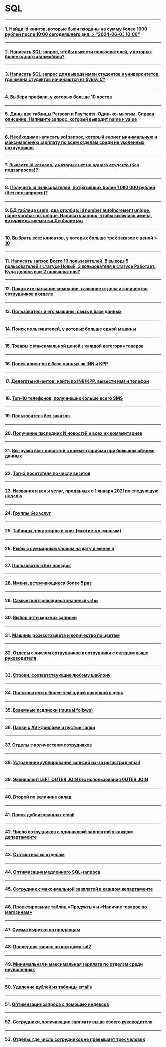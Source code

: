 # SQL

---

#### 1. [Найди id юнитов, которые были проданы на сумму более 1000 рублей после 10:00 сегодняшнего дня. > "2024-06-03 10:00"](Задачи/livecoding/task-livecoding-sql-units-sold-after-time.md)

---
#### 2. [Написать SQL-запрос, чтобы вывести пользователей, у которых более одного автомобиля?](Задачи/livecoding/task-livecoding-sql-multiple-cars-users.md)

---
#### 3. [Написать SQL-запрос для вывода имен студентов и университетов, где имена студентов начинаются на букву C?](Задачи/livecoding/task-livecoding-sql-students-names-c.md)

---
#### 4. [Выбери профили, у которых больше 10 постов](Задачи/livecoding/task-livecoding-sql-profiles-more-than-10-posts.md)

---
#### 5. [Даны две таблицы Persosn и Payments. Один-ко-многим. Справа описание. Напишите запрос, который выводит name и value](Задачи/livecoding/task-livecoding-sql-persons-payments.md)

---
#### 6. [Необходимо написать sql запрос, который вернет минимальную и максимальную зарплату по всем отделам среди не уволенных сотрудников](Задачи/livecoding/task-livecoding-sql-min-max-salary.md)

---
#### 7. [Вывести id классов, у которых нет ни одного студента (без подзапросов)?](Задачи/livecoding/task-livecoding-sql-empty-classes.md)

---
#### 8. [Получить id пользователей, потративших более 1 000 000 рублей (без подзапросов)?](Задачи/livecoding/task-livecoding-sql-big-spenders.md)

---
#### 9. [БД таблица users, два столбца: id number autoincrement unique, name varchar not unique. Написать запрос, чтобы вывелись имена, которые встречаются 2 и более раз](Задачи/livecoding/task-livecoding-sql-duplicate-names.md)

---
#### 10. [Выбрать всех клиентов, у которых больше трех заказов с ценой > 10](Задачи/livecoding/task-livecoding-sql-customers-multiple-orders.md)

---
#### 11. [Написать запрос.Всего 10 пользователей. В выводе 5 пользователей в статусе Новый, 3 пользователя в статусе Работает. Куда делось еще 2 пользователя?](Задачи/livecoding/task-livecoding-sql-missing-users.md)

---
#### 12. [Покажите название компании, название отдела и количество сотрудников в отделе](Задачи/livecoding/task-livecoding-sql-company-department-employee-count.md)

---
#### 13. [Пользователь и его машины: связь в базе данных](Задачи/livecoding/task-livecoding-sql-user-car-relationship.md)

---
#### 14. [Поиск пользователей, у которых больше одной машины](Задачи/livecoding/task-livecoding-sql-users-multiple-cars.md)

---
#### 15. [Товары с максимальной ценой в каждой категории товаров](Задачи/livecoding/task-livecoding-sql-max-price-by-category.md)

---
#### 16. [Поиск клиентов в базе данных по INN и KPP](Задачи/livecoding/task-livecoding-sql-find-clients-by-inn-kpp.md)

---
#### 17. [Делегаты клиентов: найти по INN/KPP, вывести имя и телефон](Задачи/livecoding/task-livecoding-sql-find-delegates-by-inn-kpp.md)

---
#### 18. [Топ-10 телефонов, получивших больше всего SMS](Задачи/livecoding/task-livecoding-sql-top-sms-recipients.md)

---
#### 19. [Пользователи без заказов](Задачи/livecoding/task-livecoding-sql-users-without-orders.md)

---
#### 20. [Получение последних N новостей и всех их комментариев](Задачи/livecoding/task-livecoding-sql-n-last-news-with-comments.md)

---
#### 21. [Выгрузка всех новостей с комментариями при большом объеме данных](Задачи/livecoding/task-livecoding-sql-export-news-with-comments.md)

---
#### 22. [Топ-3 посетителя по числу визитов](Задачи/livecoding/task-livecoding-sql-top-3-visitors-by-visit-count.md)

---
#### 23. [Названия и цены услуг, проданных с 1 января 2021 по следующую неделю](Задачи/livecoding/task-livecoding-sql-services-january-2021-week.md)

---
#### 24. [Группы без услуг](Задачи/livecoding/task-livecoding-sql-groups-without-services.md)

---
#### 25. [Таблицы для авторов и книг (многие-ко-многим)](Задачи/livecoding/task-livecoding-sql-authors-books.md)

---
#### 26. [Рыбы с суммарным уловом на дату d менее n](Задачи/livecoding/task-livecoding-sql-fish-with-catch-less-than.md)

---
#### 27. [Пользователи без поездок](Задачи/livecoding/task-livecoding-sql-users-without-trips.md)

---
#### 28. [Имена, встречающиеся более 5 раз](Задачи/livecoding/task-livecoding-sql-names-occurring-more-than-5.md)

---
#### 29. [Самые повторяющиеся значения `value`](Задачи/livecoding/task-livecoding-sql-most-frequent-value.md)

---
#### 30. [Выбор пяти верхних записей](Задачи/livecoding/task-livecoding-sql-select-top-5.md)

---
#### 31. [Машины розового цвета и количество по цветам](Задачи/livecoding/task-livecoding-sql-pink-cars-and-color-count.md)

---
#### 32. [Отделы с числом сотрудников и сотрудники с окладом выше руководителя](Задачи/livecoding/task-livecoding-sql-departments-and-high-salary-employees.md)

---
#### 33. [Строки, соответствующие любому шаблону](Задачи/livecoding/task-livecoding-sql-match-strings-with-masks.md)

---
#### 34. [Пользователи с более чем одной покупкой в день](Задачи/livecoding/task-livecoding-sql-multiple-purchases-per-day.md)

---
#### 35. [Взаимные подписки (mutual follows)](Задачи/livecoding/task-livecoding-sql-mutual-followers.md)

---
#### 36. [Папки с AVI-файлами и пустые папки](Задачи/livecoding/task-livecoding-sql-folders-with-avi-or-empty.md)

---
#### 37. [Отделы с количеством сотрудников](Задачи/livecoding/task-livecoding-sql-department-employee-count.md)

---
#### 38. [Устранение дублирования записей из-за регистра в email](Задачи/livecoding/task-livecoding-sql-deduplicate-client-email.md)

---
#### 39. [Эквивалент LEFT OUTER JOIN без использования OUTER JOIN](Задачи/livecoding/task-livecoding-sql-leftjoin-equivalent.md)

---
#### 40. [Второй по величине оклад](Задачи/livecoding/task-livecoding-sql-second-highest-salary.md)

---
#### 41. [Поиск дублированных email](Задачи/livecoding/task-livecoding-sql-duplicated-emails.md)

---
#### 42. [Число сотрудников с одинаковой зарплатой в каждом департаменте](Задачи/livecoding/task-livecoding-sql-salary-count-per-department.md)

---
#### 43. [Статистика по отделам](Задачи/livecoding/task-livecoding-sql-department-stats.md)

---
#### 44. [Оптимизация медленного SQL‑запроса](Задачи/livecoding/task-livecoding-sql-refactor-slow-query.md)

---
#### 45. [Сотрудник с максимальной зарплатой в каждом департаменте](Задачи/livecoding/task-livecoding-sql-top-employee-per-department.md)

---
#### 46. [Проектирование таблиц «Продукты» и «Наличие товаров по магазинам»](Задачи/livecoding/task-livecoding-sql-design-product-inventory.md)

---
#### 47. [Сумма выручки по продавцам](Задачи/livecoding/task-livecoding-sql-salespersons-revenue.md)

---
#### 48. [Последняя запись по каждому col2](Задачи/livecoding/task-livecoding-sql-latest-by-foreign-key.md)

---
#### 49. [Минимальная и максимальная зарплата по отделам среди неуволенных](Задачи/livecoding/task-livecoding-sql-min-max-salary-by-unit_2.md)

---
#### 50. [Удаление дублей из таблицы emails](Задачи/livecoding/task-livecoding-sql-delete-duplicates-emails.md)

---
#### 51. [Оптимизация запроса с помощью индексов](Задачи/livecoding/task-livecoding-sql-add-index-for-slow-query.md)

---
#### 52. [Сотрудники, получающие зарплату выше своего руководителя](Задачи/livecoding/task-livecoding-sql-employees-higher-salary-than-chief.md)

---
#### 53. [Отделы, где число сотрудников не превышает трёх человек](Задачи/livecoding/task-livecoding-sql-departments-with-few-employees.md)


